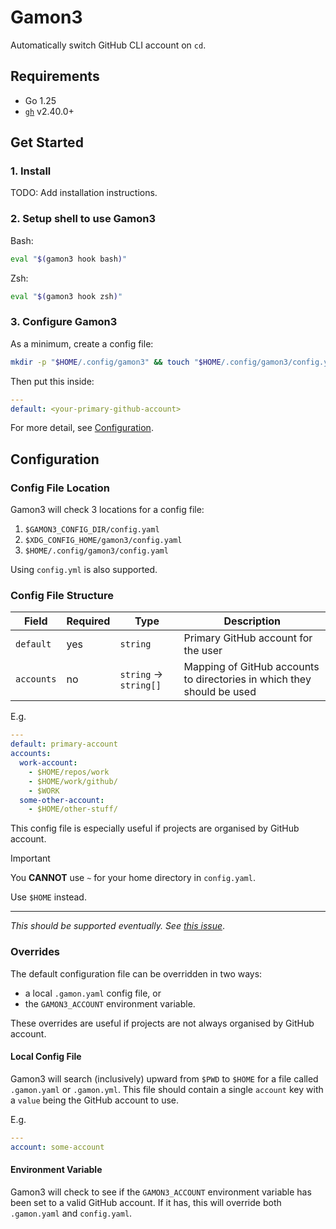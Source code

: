 # Gamon3

Automatically switch GitHub CLI account on `cd`.

## Requirements

- Go 1.25
- [`gh`](https://cli.github.com/) v2.40.0+

## Get Started

### 1. Install

TODO: Add installation instructions.

### 2. Setup shell to use Gamon3

Bash:

```bash
eval "$(gamon3 hook bash)"
```

Zsh:

```bash
eval "$(gamon3 hook zsh)"
```

### 3. Configure Gamon3

As a minimum, create a config file:

```bash
mkdir -p "$HOME/.config/gamon3" && touch "$HOME/.config/gamon3/config.yaml"
```

Then put this inside:

```yaml
---
default: <your-primary-github-account>
```

For more detail, see [Configuration](#configuration).

## Configuration

### Config File Location

Gamon3 will check 3 locations for a config file:

1. `$GAMON3_CONFIG_DIR/config.yaml`
1. `$XDG_CONFIG_HOME/gamon3/config.yaml`
1. `$HOME/.config/gamon3/config.yaml`

Using `config.yml` is also supported.

### Config File Structure

| Field      | Required | Type                   | Description                                                            |
| ---------- | -------- | ---------------------- | ---------------------------------------------------------------------- |
| `default`  | yes      | `string`               | Primary GitHub account for the user                                    |
| `accounts` | no       | `string` -> `string[]` | Mapping of GitHub accounts to directories in which they should be used |

E.g.

```yaml
---
default: primary-account
accounts:
  work-account:
    - $HOME/repos/work
    - $HOME/work/github/
    - $WORK
  some-other-account:
    - $HOME/other-stuff/
```

This config file is especially useful if projects are organised by GitHub
account.

> [!IMPORTANT]
> You **CANNOT** use `~` for your home directory in `config.yaml`.
>
> Use `$HOME` instead.
>
> ---
>
> _This should be supported eventually. See [this issue](https://github.com/peter-bread/gamon3/issues/5)_.

### Overrides

The default configuration file can be overridden in two ways:

- a local `.gamon.yaml` config file, or
- the `GAMON3_ACCOUNT` environment variable.

These overrides are useful if projects are not always organised by GitHub
account.

#### Local Config File

Gamon3 will search (inclusively) upward from `$PWD` to `$HOME` for a file
called `.gamon.yaml` or `.gamon.yml`. This file should contain a single
`account` key with a `value` being the GitHub account to use.

E.g.

```yaml
---
account: some-account
```

#### Environment Variable

Gamon3 will check to see if the `GAMON3_ACCOUNT` environment variable has been
set to a valid GitHub account. If it has, this will override both `.gamon.yaml`
and `config.yaml`.
